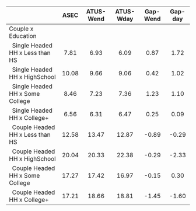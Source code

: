 
|                      |         ASEC |    ATUS-Wend |    ATUS-Wday |     Gap-Wend |      Gap-day |
| -------------------- | :----------: | :----------: | :----------: | :----------: | :----------: |
| Couple x Education   |              |              |              |              |              |
| &nbsp;&nbsp;Single Headed HH x Less than HS |         7.81 |         6.93 |         6.09 |         0.87 |         1.72 |
| &nbsp;&nbsp;Single Headed HH x HighSchool |        10.08 |         9.66 |         9.06 |         0.42 |         1.02 |
| &nbsp;&nbsp;Single Headed HH x Some College |         8.46 |         7.23 |         7.36 |         1.23 |         1.10 |
| &nbsp;&nbsp;Single Headed HH x College+ |         6.56 |         6.31 |         6.47 |         0.25 |         0.09 |
| &nbsp;&nbsp;Couple Headed HH x Less than HS |        12.58 |        13.47 |        12.87 |        -0.89 |        -0.29 |
| &nbsp;&nbsp;Couple Headed HH x HighSchool |        20.04 |        20.33 |        22.38 |        -0.29 |        -2.33 |
| &nbsp;&nbsp;Couple Headed HH x Some College |        17.27 |        17.42 |        16.97 |        -0.15 |         0.30 |
| &nbsp;&nbsp;Couple Headed HH x College+ |        17.21 |        18.66 |        18.81 |        -1.45 |        -1.60 |

